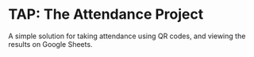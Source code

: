 # TAP: The Attendance Project

A simple solution for taking attendance using QR codes, and viewing the results on Google Sheets.
